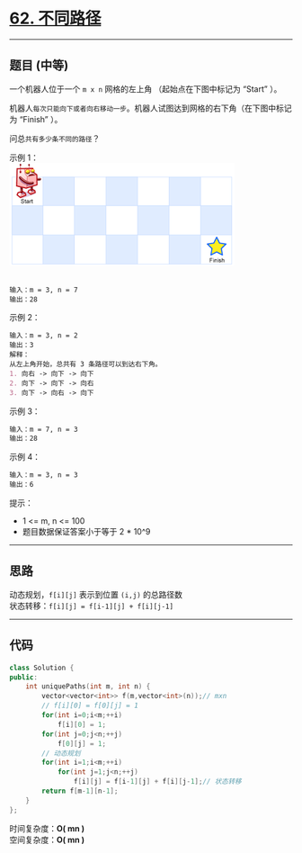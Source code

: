 # [62. 不同路径](https://leetcode.cn/problems/unique-paths/)

---

## 题目 (中等)

一个机器人位于一个 `m x n` 网格的左上角 （起始点在下图中标记为 “Start” ）。

机器人`每次只能向下或者向右移动一步`。机器人试图达到网格的右下角（在下图中标记为 “Finish” ）。

问总`共有多少条不同的路径`？

示例 1：  
![Alt text](https://github.com/yang-yang-o-o/CodingNotes/blob/main/Coding/asset/62_1.png)  

```markdown

输入：m = 3, n = 7
输出：28
```

示例 2：

```markdown
输入：m = 3, n = 2
输出：3
解释：
从左上角开始，总共有 3 条路径可以到达右下角。
1. 向右 -> 向下 -> 向下
2. 向下 -> 向下 -> 向右
3. 向下 -> 向右 -> 向下
```

示例 3：

```markdown
输入：m = 7, n = 3
输出：28
```

示例 4：

```markdown
输入：m = 3, n = 3
输出：6
```

提示：

- 1 <= m, n <= 100
- 题目数据保证答案小于等于 2 * 10^9

---

## 思路

动态规划，`f[i][j]` 表示到位置 `(i,j)` 的总路径数  
状态转移：`f[i][j] = f[i-1][j] + f[i][j-1]`

---

## 代码

```C++
class Solution {
public:
    int uniquePaths(int m, int n) {
        vector<vector<int>> f(m,vector<int>(n));// mxn
        // f[i][0] = f[0][j] = 1
        for(int i=0;i<m;++i)
            f[i][0] = 1;
        for(int j=0;j<n;++j)
            f[0][j] = 1;
        // 动态规划
        for(int i=1;i<m;++i)
            for(int j=1;j<n;++j)
                f[i][j] = f[i-1][j] + f[i][j-1];// 状态转移
        return f[m-1][n-1];
    }
};
```

时间复杂度：**O( mn )**  
空间复杂度：**O( mn )**
